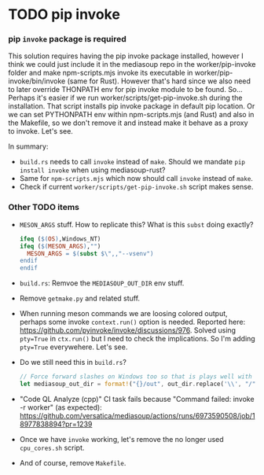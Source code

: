 # TODO pip invoke

### pip `invoke` package is required

This solution requires having the pip invoke package installed, however I think
we could just include it in the mediasoup repo in the worker/pip-invoke folder
and make npm-scripts.mjs invoke its executable in worker/pip-invoke/bin/invoke
(same for Rust). However that's hard since we also need to later override THONPATH
env for pip invoke module to be found. So...
Perhaps it's easier if we run worker/scripts/get-pip-invoke.sh during the
installation. That script installs pip invoke package in default pip location.
Or we can set PYTHONPATH env within npm-scripts.mjs (and Rust) and also in the
Makefile, so we don't remove it and instead make it behave as a proxy to invoke.
Let's see.

In summary:
- `build.rs` needs to call `invoke` instead of `make`. Should we mandate `pip install invoke` when using mediasoup-rust?
- Same for `npm-scripts.mjs` which now should call `invoke` instead of `make`.
- Check if current `worker/scripts/get-pip-invoke.sh` script makes sense.


### Other TODO items

- `MESON_ARGS` stuff. How to replicate this? What is this `subst` doing exactly?
  ```Makefile
  ifeq ($(OS),Windows_NT)
  ifeq ($(MESON_ARGS),"")
  	MESON_ARGS = $(subst $\",,"--vsenv")
  endif
  endif
  ```

- `build.rs`: Remvoe the `MEDIASOUP_OUT_DIR` env stuff.

- Remove `getmake.py` and related stuff.

- When running meson commands we are loosing colored output, perhaps some invoke `context.run()` option is needed. Reported here: https://github.com/pyinvoke/invoke/discussions/976. Solved using `pty=True` in `ctx.run()` but I need to check the implications. So I'm adding `pty=True` everywehere. Let's see.

- Do we still need this in `build.rs`?
  ```rust
  // Force forward slashes on Windows too so that is plays well with our dumb `Makefile`.
  let mediasoup_out_dir = format!("{}/out", out_dir.replace('\\', "/"));
  ```

- "Code QL Analyze (cpp)" CI task fails because "Command failed: invoke -r worker" (as expected): https://github.com/versatica/mediasoup/actions/runs/6973590508/job/18977838894?pr=1239

- Once we have `invoke` working, let's remove the no longer used `cpu_cores.sh` script.

- And of course, remove `Makefile`.
